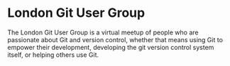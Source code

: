 # London Git User Group

The London Git User Group is a virtual meetup of people who are passionate about Git and version control,
whether that means using Git to empower their development, developing the git version control system
itself, or helping others use Git. 
